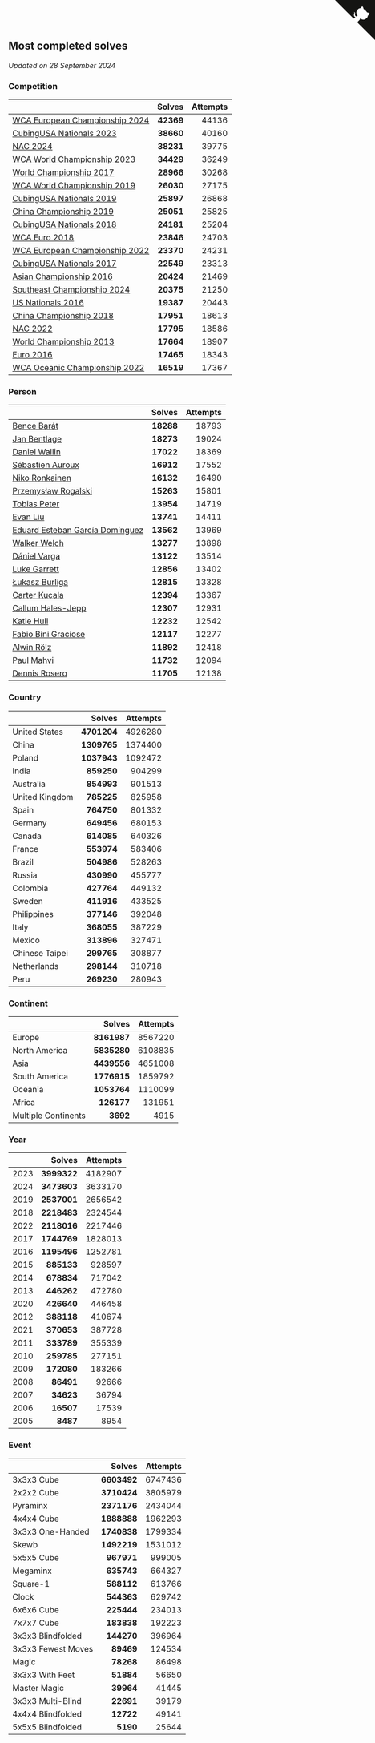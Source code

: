 ## Most completed solves

*Updated on 28 September 2024*


### Competition

|  | Solves | Attempts |
| :--- | ---: | ---: |
| [WCA European Championship 2024](https://www.worldcubeassociation.org/competitions/Euro2024) | **42369** | 44136 |
| [CubingUSA Nationals 2023](https://www.worldcubeassociation.org/competitions/CubingUSANationals2023) | **38660** | 40160 |
| [NAC 2024](https://www.worldcubeassociation.org/competitions/NAC2024) | **38231** | 39775 |
| [WCA World Championship 2023](https://www.worldcubeassociation.org/competitions/WC2023) | **34429** | 36249 |
| [World Championship 2017](https://www.worldcubeassociation.org/competitions/WC2017) | **28966** | 30268 |
| [WCA World Championship 2019](https://www.worldcubeassociation.org/competitions/WC2019) | **26030** | 27175 |
| [CubingUSA Nationals 2019](https://www.worldcubeassociation.org/competitions/CubingUSANationals2019) | **25897** | 26868 |
| [China Championship 2019](https://www.worldcubeassociation.org/competitions/ChinaChampionship2019) | **25051** | 25825 |
| [CubingUSA Nationals 2018](https://www.worldcubeassociation.org/competitions/CubingUSANationals2018) | **24181** | 25204 |
| [WCA Euro 2018](https://www.worldcubeassociation.org/competitions/Euro2018) | **23846** | 24703 |
| [WCA European Championship 2022](https://www.worldcubeassociation.org/competitions/Euro2022) | **23370** | 24231 |
| [CubingUSA Nationals 2017](https://www.worldcubeassociation.org/competitions/CubingUSANationals2017) | **22549** | 23313 |
| [Asian Championship 2016](https://www.worldcubeassociation.org/competitions/AsianChampionship2016) | **20424** | 21469 |
| [Southeast Championship 2024](https://www.worldcubeassociation.org/competitions/SoutheastChampionship2024) | **20375** | 21250 |
| [US Nationals 2016](https://www.worldcubeassociation.org/competitions/USNationals2016) | **19387** | 20443 |
| [China Championship 2018](https://www.worldcubeassociation.org/competitions/ChinaChampionship2018) | **17951** | 18613 |
| [NAC 2022](https://www.worldcubeassociation.org/competitions/NAC2022) | **17795** | 18586 |
| [World Championship 2013](https://www.worldcubeassociation.org/competitions/WC2013) | **17664** | 18907 |
| [Euro 2016](https://www.worldcubeassociation.org/competitions/Euro2016) | **17465** | 18343 |
| [WCA Oceanic Championship 2022](https://www.worldcubeassociation.org/competitions/OC2022) | **16519** | 17367 |

### Person

|  | Solves | Attempts |
| :--- | ---: | ---: |
| [Bence Barát](https://www.worldcubeassociation.org/persons/2008BARA01) | **18288** | 18793 |
| [Jan Bentlage](https://www.worldcubeassociation.org/persons/2010BENT01) | **18273** | 19024 |
| [Daniel Wallin](https://www.worldcubeassociation.org/persons/2013WALL03) | **17022** | 18369 |
| [Sébastien Auroux](https://www.worldcubeassociation.org/persons/2008AURO01) | **16912** | 17552 |
| [Niko Ronkainen](https://www.worldcubeassociation.org/persons/2010RONK01) | **16132** | 16490 |
| [Przemysław Rogalski](https://www.worldcubeassociation.org/persons/2013ROGA02) | **15263** | 15801 |
| [Tobias Peter](https://www.worldcubeassociation.org/persons/2014PETE03) | **13954** | 14719 |
| [Evan Liu](https://www.worldcubeassociation.org/persons/2009LIUE01) | **13741** | 14411 |
| [Eduard Esteban García Domínguez](https://www.worldcubeassociation.org/persons/2011EDUA01) | **13562** | 13969 |
| [Walker Welch](https://www.worldcubeassociation.org/persons/2011WELC01) | **13277** | 13898 |
| [Dániel Varga](https://www.worldcubeassociation.org/persons/2008VARG01) | **13122** | 13514 |
| [Luke Garrett](https://www.worldcubeassociation.org/persons/2017GARR05) | **12856** | 13402 |
| [Łukasz Burliga](https://www.worldcubeassociation.org/persons/2013BURL01) | **12815** | 13328 |
| [Carter Kucala](https://www.worldcubeassociation.org/persons/2015KUCA01) | **12394** | 13367 |
| [Callum Hales-Jepp](https://www.worldcubeassociation.org/persons/2012HALE01) | **12307** | 12931 |
| [Katie Hull](https://www.worldcubeassociation.org/persons/2010HULL01) | **12232** | 12542 |
| [Fabio Bini Graciose](https://www.worldcubeassociation.org/persons/2010GRAC02) | **12117** | 12277 |
| [Alwin Rölz](https://www.worldcubeassociation.org/persons/2016ROLZ01) | **11892** | 12418 |
| [Paul Mahvi](https://www.worldcubeassociation.org/persons/2012MAHV01) | **11732** | 12094 |
| [Dennis Rosero](https://www.worldcubeassociation.org/persons/2010ROSE03) | **11705** | 12138 |

### Country

|  | Solves | Attempts |
| :--- | ---: | ---: |
| United States | **4701204** | 4926280 |
| China | **1309765** | 1374400 |
| Poland | **1037943** | 1092472 |
| India | **859250** | 904299 |
| Australia | **854993** | 901513 |
| United Kingdom | **785225** | 825958 |
| Spain | **764750** | 801332 |
| Germany | **649456** | 680153 |
| Canada | **614085** | 640326 |
| France | **553974** | 583406 |
| Brazil | **504986** | 528263 |
| Russia | **430990** | 455777 |
| Colombia | **427764** | 449132 |
| Sweden | **411916** | 433525 |
| Philippines | **377146** | 392048 |
| Italy | **368055** | 387229 |
| Mexico | **313896** | 327471 |
| Chinese Taipei | **299765** | 308877 |
| Netherlands | **298144** | 310718 |
| Peru | **269230** | 280943 |

### Continent

|  | Solves | Attempts |
| :--- | ---: | ---: |
| Europe | **8161987** | 8567220 |
| North America | **5835280** | 6108835 |
| Asia | **4439556** | 4651008 |
| South America | **1776915** | 1859792 |
| Oceania | **1053764** | 1110099 |
| Africa | **126177** | 131951 |
| Multiple Continents | **3692** | 4915 |

### Year

|  | Solves | Attempts |
| :--- | ---: | ---: |
| 2023 | **3999322** | 4182907 |
| 2024 | **3473603** | 3633170 |
| 2019 | **2537001** | 2656542 |
| 2018 | **2218483** | 2324544 |
| 2022 | **2118016** | 2217446 |
| 2017 | **1744769** | 1828013 |
| 2016 | **1195496** | 1252781 |
| 2015 | **885133** | 928597 |
| 2014 | **678834** | 717042 |
| 2013 | **446262** | 472780 |
| 2020 | **426640** | 446458 |
| 2012 | **388118** | 410674 |
| 2021 | **370653** | 387728 |
| 2011 | **333789** | 355339 |
| 2010 | **259785** | 277151 |
| 2009 | **172080** | 183266 |
| 2008 | **86491** | 92666 |
| 2007 | **34623** | 36794 |
| 2006 | **16507** | 17539 |
| 2005 | **8487** | 8954 |

### Event

|  | Solves | Attempts |
| :--- | ---: | ---: |
| 3x3x3 Cube | **6603492** | 6747436 |
| 2x2x2 Cube | **3710424** | 3805979 |
| Pyraminx | **2371176** | 2434044 |
| 4x4x4 Cube | **1888888** | 1962293 |
| 3x3x3 One-Handed | **1740838** | 1799334 |
| Skewb | **1492219** | 1531012 |
| 5x5x5 Cube | **967971** | 999005 |
| Megaminx | **635743** | 664327 |
| Square-1 | **588112** | 613766 |
| Clock | **544363** | 629742 |
| 6x6x6 Cube | **225444** | 234013 |
| 7x7x7 Cube | **183838** | 192223 |
| 3x3x3 Blindfolded | **144270** | 396964 |
| 3x3x3 Fewest Moves | **89469** | 124534 |
| Magic | **78268** | 86498 |
| 3x3x3 With Feet | **51884** | 56650 |
| Master Magic | **39964** | 41445 |
| 3x3x3 Multi-Blind | **22691** | 39179 |
| 4x4x4 Blindfolded | **12722** | 49141 |
| 5x5x5 Blindfolded | **5190** | 25644 |


<a href="https://github.com/jonatanklosko/wca_statistics" class="github-corner" aria-label="View source on Github"><svg width="80" height="80" viewBox="0 0 250 250" style="fill:#151513; color:#fff; position: absolute; top: 0; border: 0; right: 0;" aria-hidden="true"><path d="M0,0 L115,115 L130,115 L142,142 L250,250 L250,0 Z"></path><path d="M128.3,109.0 C113.8,99.7 119.0,89.6 119.0,89.6 C122.0,82.7 120.5,78.6 120.5,78.6 C119.2,72.0 123.4,76.3 123.4,76.3 C127.3,80.9 125.5,87.3 125.5,87.3 C122.9,97.6 130.6,101.9 134.4,103.2" fill="currentColor" style="transform-origin: 130px 106px;" class="octo-arm"></path><path d="M115.0,115.0 C114.9,115.1 118.7,116.5 119.8,115.4 L133.7,101.6 C136.9,99.2 139.9,98.4 142.2,98.6 C133.8,88.0 127.5,74.4 143.8,58.0 C148.5,53.4 154.0,51.2 159.7,51.0 C160.3,49.4 163.2,43.6 171.4,40.1 C171.4,40.1 176.1,42.5 178.8,56.2 C183.1,58.6 187.2,61.8 190.9,65.4 C194.5,69.0 197.7,73.2 200.1,77.6 C213.8,80.2 216.3,84.9 216.3,84.9 C212.7,93.1 206.9,96.0 205.4,96.6 C205.1,102.4 203.0,107.8 198.3,112.5 C181.9,128.9 168.3,122.5 157.7,114.1 C157.9,116.9 156.7,120.9 152.7,124.9 L141.0,136.5 C139.8,137.7 141.6,141.9 141.8,141.8 Z" fill="currentColor" class="octo-body"></path></svg></a><style>.github-corner:hover .octo-arm{animation:octocat-wave 560ms ease-in-out}@keyframes octocat-wave{0%,100%{transform:rotate(0)}20%,60%{transform:rotate(-25deg)}40%,80%{transform:rotate(10deg)}}@media (max-width:500px){.github-corner:hover .octo-arm{animation:none}.github-corner .octo-arm{animation:octocat-wave 560ms ease-in-out}}</style>
